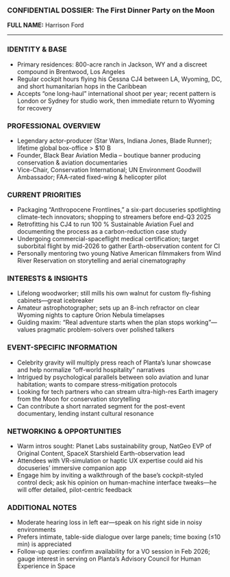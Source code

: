 ### CONFIDENTIAL DOSSIER: The First Dinner Party on the Moon

**FULL NAME:** Harrison Ford

---
### IDENTITY & BASE
- Primary residences: 800-acre ranch in Jackson, WY and a discreet compound in Brentwood, Los Angeles  
- Regular cockpit hours flying his Cessna CJ4 between LA, Wyoming, DC, and short humanitarian hops in the Caribbean  
- Accepts “one long-haul” international shoot per year; recent pattern is London or Sydney for studio work, then immediate return to Wyoming for recovery  

### PROFESSIONAL OVERVIEW
- Legendary actor-producer (Star Wars, Indiana Jones, Blade Runner); lifetime global box-office > $10 B  
- Founder, Black Bear Aviation Media – boutique banner producing conservation & aviation documentaries  
- Vice-Chair, Conservation International; UN Environment Goodwill Ambassador; FAA-rated fixed-wing & helicopter pilot  

### CURRENT PRIORITIES
- Packaging “Anthropocene Frontlines,” a six-part docuseries spotlighting climate-tech innovators; shopping to streamers before end-Q3 2025  
- Retrofitting his CJ4 to run 100 % Sustainable Aviation Fuel and documenting the process as a carbon-reduction case study  
- Undergoing commercial-spaceflight medical certification; target suborbital flight by mid-2026 to gather Earth-observation content for CI  
- Personally mentoring two young Native American filmmakers from Wind River Reservation on storytelling and aerial cinematography  

### INTERESTS & INSIGHTS
- Lifelong woodworker; still mills his own walnut for custom fly-fishing cabinets—great icebreaker  
- Amateur astrophotographer; sets up an 8-inch refractor on clear Wyoming nights to capture Orion Nebula timelapses  
- Guiding maxim: “Real adventure starts when the plan stops working”—values pragmatic problem-solvers over polished talkers  

### EVENT-SPECIFIC INFORMATION
- Celebrity gravity will multiply press reach of Planta’s lunar showcase and help normalize “off-world hospitality” narratives  
- Intrigued by psychological parallels between solo aviation and lunar habitation; wants to compare stress-mitigation protocols  
- Looking for tech partners who can stream ultra-high-res Earth imagery from the Moon for conservation storytelling  
- Can contribute a short narrated segment for the post-event documentary, lending instant cultural resonance  

### NETWORKING & OPPORTUNITIES
- Warm intros sought: Planet Labs sustainability group, NatGeo EVP of Original Content, SpaceX Starshield Earth-observation lead  
- Attendees with VR-simulation or haptic UX expertise could aid his docuseries’ immersive companion app  
- Engage him by inviting a walkthrough of the base’s cockpit-styled control deck; ask his opinion on human-machine interface tweaks—he will offer detailed, pilot-centric feedback  

### ADDITIONAL NOTES
- Moderate hearing loss in left ear—speak on his right side in noisy environments  
- Prefers intimate, table-side dialogue over large panels; time boxing (≤10 min) is appreciated  
- Follow-up queries: confirm availability for a VO session in Feb 2026; gauge interest in serving on Planta’s Advisory Council for Human Experience in Space